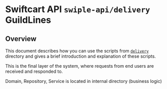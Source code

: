 # Swiftcart API `swiple-api/delivery` GuildLines

## Overview

This document describes how you can use the scripts from [`delivery`](.) directory and gives a brief introduction and explanation of these scripts.

This is the final layer of the system, where requests from end users are received and responded to.

Domain, Repository, Service is located in internal directory (business logic)
